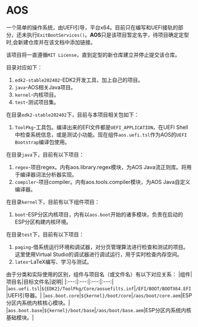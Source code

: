 # AOS

一个简单的操作系统，由UEFI引导，平台x64。目前只在编写和UEFI接轨的部分，还未执行`ExitBootServices()`。**AOS**只是该项目暂定名字，待项目确定定型时,会新建仓库并在该文档中添加链接。  

该项目将一直遵循`MIT License`，直到定型的新仓库建立并停止提交该仓库。  

目录对应如下：
1. `edk2-stable202402`-EDK2开发工具，加上自己的项目。
1. `java`-AOS相关Java项目。
1. `kernel`-内核项目。
1. `test`-测试项目集。

在目录`edk2-stable202402`下，目前与本项目相关包如下：
1. `ToolPkg`-工具包。编译出来的EFI文件都是`UEFI_APPLICATION`，在UEFI Shell中检查系统信息，或是测试小功能。现在组件`aos.uefi.tsl`作为AOS的`UEFI Bootstrap`编译包使用。

在目录`java`下，目前有以下项目：
1. `regex`-项目regex。内有aos.library.regex模块，为AOS Java流正则库。将用于编译器词法分析器实现。
1. `compiler`-项目compiler。内有aos.tools.compiler模块，为AOS Java自定义编译器。

在目录`kernel`下，目前有以下组件项目：
1. `boot`-ESP分区内核项目，内有以`aos.boot`开始的诸多模块，负责在启动的ESP分区构建内核环境。

在目录`test`下，目前有以下项目：
1. `paging`-借系统运行环境和调试器，对分页管理算法进行检查和测试的项目。这里使用Virtual Studio的调试器进行调试运行，用于实时检查内存空间。
1. `latex`-LaTeX编写、学习与测试。

由于分类和实际使用的区别，组件与项目名（或文件名）有以下对应关系：
|组件|项目名|目标文件名|说明|
|:---:|:---:|:---:|:---:|
|`aos.uefi.tsl`|`${EDK2}/ToolPkg/Core/aosuefilts.inf`|`/EFI/BOOT/BOOTX64.EFI`|UEFI引导器。|
|`aos.boot.core`|`${kernel}/boot/core`|`/aos/boot/core.aem`|ESP分区内系统内核核心模块。|
|`aos.boot.base`|`${kernel}/boot/base`|`/aos/boot/base.aem`|ESP分区内系统内核基础模块。|
